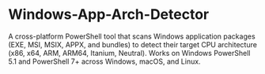 # Windows-App-Arch-Detector
A cross-platform PowerShell tool that scans Windows application packages (EXE, MSI, MSIX, APPX, and bundles) to detect their target CPU architecture (x86, x64, ARM, ARM64, Itanium, Neutral). Works on Windows PowerShell 5.1 and PowerShell 7+ across Windows, macOS, and Linux.
